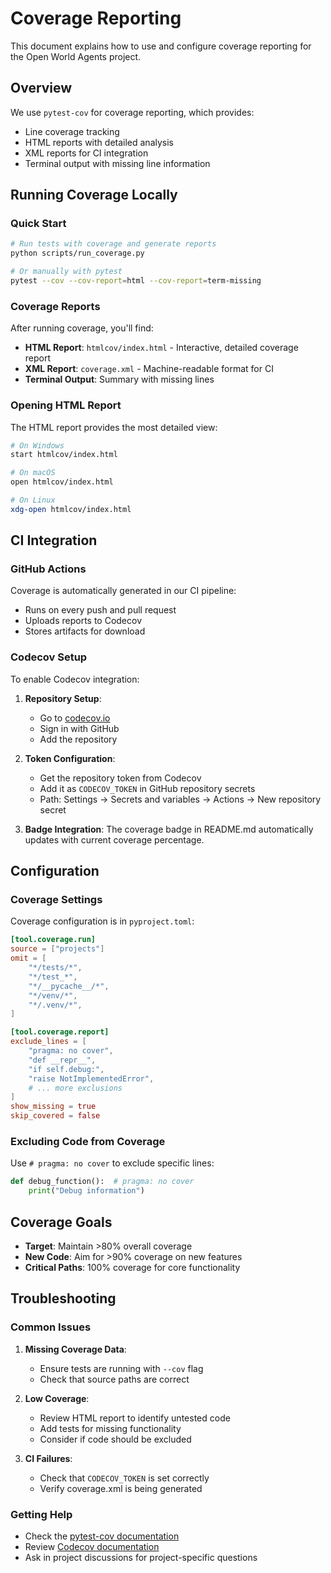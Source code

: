 # Coverage Reporting

This document explains how to use and configure coverage reporting for the Open World Agents project.

## Overview

We use `pytest-cov` for coverage reporting, which provides:
- Line coverage tracking
- HTML reports with detailed analysis
- XML reports for CI integration
- Terminal output with missing line information

## Running Coverage Locally

### Quick Start

```bash
# Run tests with coverage and generate reports
python scripts/run_coverage.py

# Or manually with pytest
pytest --cov --cov-report=html --cov-report=term-missing
```

### Coverage Reports

After running coverage, you'll find:
- **HTML Report**: `htmlcov/index.html` - Interactive, detailed coverage report
- **XML Report**: `coverage.xml` - Machine-readable format for CI
- **Terminal Output**: Summary with missing lines

### Opening HTML Report

The HTML report provides the most detailed view:
```bash
# On Windows
start htmlcov/index.html

# On macOS
open htmlcov/index.html

# On Linux
xdg-open htmlcov/index.html
```

## CI Integration

### GitHub Actions

Coverage is automatically generated in our CI pipeline:
- Runs on every push and pull request
- Uploads reports to Codecov
- Stores artifacts for download

### Codecov Setup

To enable Codecov integration:

1. **Repository Setup**:
   - Go to [codecov.io](https://codecov.io)
   - Sign in with GitHub
   - Add the repository

2. **Token Configuration**:
   - Get the repository token from Codecov
   - Add it as `CODECOV_TOKEN` in GitHub repository secrets
   - Path: Settings → Secrets and variables → Actions → New repository secret

3. **Badge Integration**:
   The coverage badge in README.md automatically updates with current coverage percentage.

## Configuration

### Coverage Settings

Coverage configuration is in `pyproject.toml`:
```toml
[tool.coverage.run]
source = ["projects"]
omit = [
    "*/tests/*",
    "*/test_*",
    "*/__pycache__/*",
    "*/venv/*",
    "*/.venv/*",
]

[tool.coverage.report]
exclude_lines = [
    "pragma: no cover",
    "def __repr__",
    "if self.debug:",
    "raise NotImplementedError",
    # ... more exclusions
]
show_missing = true
skip_covered = false
```

### Excluding Code from Coverage

Use `# pragma: no cover` to exclude specific lines:
```python
def debug_function():  # pragma: no cover
    print("Debug information")
```

## Coverage Goals

- **Target**: Maintain >80% overall coverage
- **New Code**: Aim for >90% coverage on new features
- **Critical Paths**: 100% coverage for core functionality

## Troubleshooting

### Common Issues

1. **Missing Coverage Data**:
   - Ensure tests are running with `--cov` flag
   - Check that source paths are correct

2. **Low Coverage**:
   - Review HTML report to identify untested code
   - Add tests for missing functionality
   - Consider if code should be excluded

3. **CI Failures**:
   - Check that `CODECOV_TOKEN` is set correctly
   - Verify coverage.xml is being generated

### Getting Help

- Check the [pytest-cov documentation](https://pytest-cov.readthedocs.io/)
- Review [Codecov documentation](https://docs.codecov.com/)
- Ask in project discussions for project-specific questions
